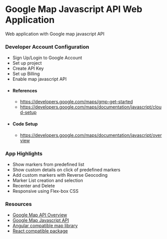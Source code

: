 # Google Map Javascript API Web Application
Web application with Google map javascript API


### Developer Account Configuration
- Sign Up/Login to Google Account
- Set up project
- Create API Key
- Set up Billing
- Enable map javascript API
- #### References
    - https://developers.google.com/maps/gmp-get-started
    - https://developers.google.com/maps/documentation/javascript/cloud-setup
- #### Code Setup
    - https://developers.google.com/maps/documentation/javascript/overview


### App Highlights
- Show markers from predefined list
- Show custom details on click of predefined markers
- Add custom markers with Reverse Geocoding
- Marker List creation and selection
- Recenter and Delete
- Responsive using Flex-box CSS


### Resources 
- [Google Map API Overview](https://developers.google.com/maps/documentation)
- [Google Map Javascript API](https://developers.google.com/maps/documentation/javascript/overview)
- [Angular compatible map library](https://angular-maps.com/guides/getting-started)
- [React compatible package](https://tomchentw.github.io/react-google-maps/)